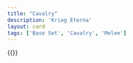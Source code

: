 ```yaml
---
title: "Cavalry"
description: 'Krieg Eterna'
layout: card
tags: ['Base Set', 'Cavalry', 'Melee']
---
```

{{<card-detail-page title="Calvary2" artwork="Charge of the 4th Hussars at the battle of Friedland by Édouard Detaille  (1891)" />}}